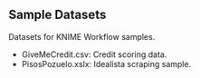 ## Sample Datasets

Datasets for KNIME Workflow samples. 

- GiveMeCredit.csv: Credit scoring data. 
- PisosPozuelo.xslx: Idealista scraping sample. 
